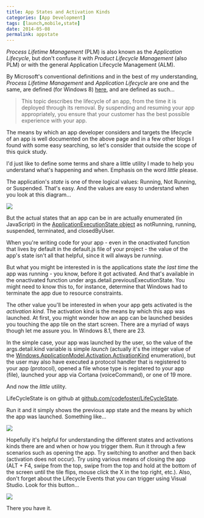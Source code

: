 ```yaml
---
title: App States and Activation Kinds
categories: [App Development]
tags: [launch,mobile,state]
date: 2014-05-08
permalink: appstate
---
```


_Process Lifetime Management_ (PLM) is also known as the _Application Lifecycle_, but don&#39;t confuse it with _Product Lifecycle Management_ (also PLM) or with the general Application Lifecycle Management (ALM).


By Microsoft&#39;s conventional definitions and in the best of my understanding, _Process Lifetime Management_ and _Application Lifecycle_ are one and the same, are defined (for Windows 8) [here](http://msdn.microsoft.com/en-us/library/windows/apps/hh464925.aspx), and are defined as such...

> This topic describes the lifecycle of an app, from the time it is deployed through its removal. By suspending and resuming your app appropriately, you ensure that your customer has the best possible experience with your app.

The means by which an app developer considers and targets the lifecycle of an app is well documented on the above page and in a few other blogs I found with some easy searching, so let&#39;s consider that outside the scope of this quick study.

I&#39;d just like to define some terms and share a little utility I made to help you understand what&#39;s happening and when. Emphasis on the word _little_ please.

The application&#39;s _state_ is one of three logical values: Running, Not Running, or Suspended. That&#39;s easy. And the values are easy to understand when you look at this diagram...

![](/files/appstate_01.png)

But the actual states that an app can be in are actually enumerated (in JavaScript) in the [ApplicationExecutionState object](http://msdn.microsoft.com/en-us/library/windows/apps/windows.applicationmodel.activation.applicationexecutionstate.aspx) as notRunning, running, suspended, terminated, and closedByUser.

When you&#39;re writing code for your app - even in the onactivated function that lives by default in the default.js file of your project - the value of the app&#39;s state isn&#39;t all that helpful, since it will always be _running_.

But what you might be interested in is the applications state _the last time_ the app was running - you know, before it got activated. And that&#39;s available in the onactivated function under args.detail.previousExecutionState. You might need to know this to, for instance, determine that Windows had to terminate the app due to resource constraints.

The other value you&#39;ll be interested in when your app gets activated is the _activation kind_. The activation kind is the means by which this app was launched. At first, you might wonder how an app can be launched besides you touching the app tile on the start screen. There are a myriad of ways though let me assure you. In Windows 8.1, there are 23.

In the simple case, your app was launched by the user, so the value of the args.detail.kind variable is simple _launch_ (actually it&#39;s the integer value of the [Windows.ApplicationModel.Activation.ActivationKind](http://msdn.microsoft.com/en-us/library/windows/apps/windows.applicationmodel.activation.activationkind.aspx) enumeration), but the user may also have executed a protocol handler that is registered to your app (protocol), opened a file whose type is registered to your app (file), launched your app via Cortana (voiceCommand), or one of 19 more.

And now the _little_ utility.

LifeCycleState is on github at [github.com/codefoster/LifeCycleState](https://github.com/codefoster/LifeCycleStates).

Run it and it simply shows the previous app state and the means by which the app was launched. Something like...

![](/files/appstate_02.png)

Hopefully it&#39;s helpful for understanding the different states and activations kinds there are and when or how you trigger them. Run it through a few scenarios such as opening the app. Try switching to another and then back (activation does not occur). Try using various means of closing the app (ALT + F4, swipe from the top, swipe from the top and hold at the bottom of the screen until the tile flips, mouse click the X in the top right, etc.). Also, don&#39;t forget about the Lifecycle Events that you can trigger using Visual Studio. Look for this button...

![](/files/appstate_03.png)

There you have it.